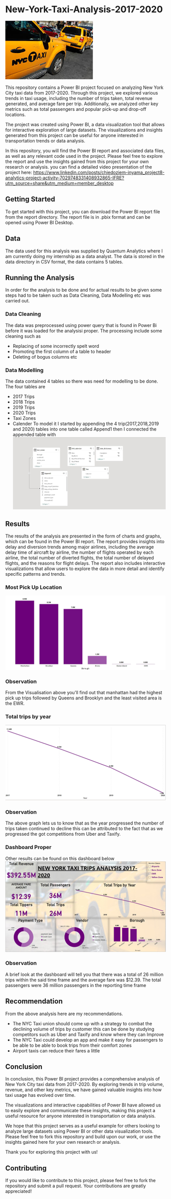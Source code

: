 # New-York-Taxi-Analysis-2017-2020

![alt text](https://github.com/DoziemMetrics/New-York-Taxi-Analysis-2017-2020/blob/main/Taxi%20Picture.jfif "Airline Analysis")

This repository contains a Power BI project focused on analyzing New York City taxi data from 2017-2020. Through this project, we explored various trends in taxi usage, including the number of trips taken, total revenue generated, and average fare per trip. Additionally, we analyzed other key metrics such as total passengers and popular pick-up and drop-off locations.

The project was created using Power BI, a data visualization tool that allows for interactive exploration of large datasets. The visualizations and insights generated from this project can be useful for anyone interested in transportation trends or data analysis.

In this repository, you will find the Power BI report and associated data files, as well as any relevant code used in the project. Please feel free to explore the report and use the insights gained from this project for your own research or analysis.
you can find a detailed video presentation of the project here: https://www.linkedin.com/posts/chiedoziem-inyama_project8-analytics-project-activity-7029748331408932865-IFRE?utm_source=share&utm_medium=member_desktop

## Getting Started
To get started with this project, you can download the Power BI report file from the report directory. The report file is in .pbix format and can be opened using Power BI Desktop.

## Data
The data used for this analysis was supplied by Quantum Analytics where I am currently doing my internship as a data analyst. The data is stored in the data directory in CSV format, the data contains 5 tables.

## Running the Analysis
In order for the analysis to be done and for actual results to be given some steps had to be taken such as Data Cleaning, Data Modelling etc was carried out.
### Data Cleaning
The data was preprocessed using power query that is found in Power Bi before it was loaded for the analysisi proper. 
The processing include some cleaning such as
- Replacing of some incorrectly spelt word
- Promoting the first column of a table to header
- Deleting of bogus columns etc
### Data Modelling
The data contained 4 tables so there was need for modelling to be done. The four tables are
- 2017 Trips
- 2018 Trips
- 2019 Trips
- 2020 Trips
- Taxi Zones
- Calender
To model it I started by appending the 4 trip(2017,2018,2019 and 2020) tables into one table called Append1 then I connected the appended table with
![alt text](https://github.com/DoziemMetrics/New-York-Taxi-Analysis-2017-2020/blob/main/Modelling%20Taxi.jpg "New York Trip")

## Results
The results of the analysis are presented in the form of charts and graphs, which can be found in the Power BI report. The report provides insights into delay and diversion trends among major airlines, including the average delay time of aircraft by airline, the number of flights operated by each airline, the total number of diverted flights, the total number of delayed flights, and the reasons for flight delays. The report also includes interactive visualizations that allow users to explore the data in more detail and identify specific patterns and trends.
### Most Pick Up Location
![alt text](https://github.com/DoziemMetrics/New-York-Taxi-Analysis-2017-2020/blob/main/Borough.jpg "Most Visited Area")
### Observation
From the Visualisation above you'll find out that manhattan had the highest pick up trips followed by Queens and Brooklyn and the least visited area is the EWR.

### Total trips by year
![alt text](https://github.com/DoziemMetrics/New-York-Taxi-Analysis-2017-2020/blob/main/Total%20trips%20by%20Year.jpg "Airline Analysis")
### Observation
The above graph lets us to know that as the year progressed the number of trips taken continued to decline this can be attributed to the fact that as we progressed the got competitions from Uber and Taxify.

### Dashboard Proper
Other results can be found on this dashboard below
![alt text](https://github.com/DoziemMetrics/New-York-Taxi-Analysis-2017-2020/blob/main/Taxi%20dashboard.jpg "Dashboard")

### Observation
A brief look at the dashboard will tell you that there was a total of 26 million trips within the said time frame and the average fare was $12.39.
The total passengers were 36 million passengers in the reporting time frame

## Recommendation
From the above analysis here are my recommendations.
- The NYC Taxi union should come up with a strategy to combat the declining volume of trips by customer this can be done by studying competitors such as Uber and Taxify and know where they can Improve
- The NYC Taxi could develop an app and make it easy for passengers to be able to be able to book trips from their comfort zones
- Airport taxis can reduce their fares a little

## Conclusion
In conclusion, this Power BI project provides a comprehensive analysis of New York City taxi data from 2017-2020. By exploring trends in trip volume, revenue, and other key metrics, we have gained valuable insights into how taxi usage has evolved over time.

The visualizations and interactive capabilities of Power BI have allowed us to easily explore and communicate these insights, making this project a useful resource for anyone interested in transportation or data analysis.

We hope that this project serves as a useful example for others looking to analyze large datasets using Power BI or other data visualization tools. Please feel free to fork this repository and build upon our work, or use the insights gained here for your own research or analysis.

Thank you for exploring this project with us!

## Contributing
If you would like to contribute to this project, please feel free to fork the repository and submit a pull request. Your contributions are greatly appreciated!


